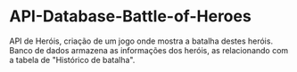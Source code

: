 # API-Database-Battle-of-Heroes
API de Heróis, criação de um jogo onde mostra a batalha destes heróis. Banco de dados armazena as informações dos heróis, as relacionando com a tabela de "Histórico de batalha".
